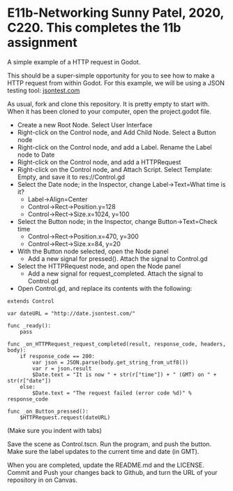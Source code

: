 # E11b-Networking Sunny Patel, 2020, C220. This completes the 11b assignment
A simple example of a HTTP request in Godot.

This should be a super-simple opportunity for you to see how to make a HTTP request from within Godot. For this example, we will be using a JSON testing tool: [jsontest.com](http://www.jsontest.com)

As usual, fork and clone this repository. It is pretty empty to start with. When it has been cloned to your computer, open the project.godot file.

 * Create a new Root Node. Select User Interface
 * Right-click on the Control node, and Add Child Node. Select a Button node
 * Right-click on the Control node, and add a Label. Rename the Label node to Date
 * Right-click on the Control node, and add a HTTPRequest
 * Right-click on the Control node, and Attach Script. Select Template: Empty, and save it to res://Control.gd
 * Select the Date node; in the Inspector, change Label->Text=What time is it?
   * Label->Align=Center
   * Control->Rect->Position.y=128
   * Control->Rect->Size.x=1024, y=100
 * Select the Button node; in the Inspector, change Button->Text=Check time
   * Control->Rect->Position.x=470, y=300
   * Control->Rect->Size.x=84, y=20
 * With the Button node selected, open the Node panel
   * Add a new signal for pressed(). Attach the signal to Control.gd
 * Select the HTTPRequest node, and open the Node panel
   * Add a new signal for request_completed. Attach the signal to Control.gd
 * Open Control.gd, and replace its contents with the following:
```
extends Control

var dateURL = "http://date.jsontest.com/"

func _ready():
	pass

func _on_HTTPRequest_request_completed(result, response_code, headers, body):
	if response_code == 200:
		var json = JSON.parse(body.get_string_from_utf8())
		var r = json.result
		$Date.text = "It is now " + str(r["time"]) + " (GMT) on " + str(r["date"])
	else:
		$Date.text = "The request failed (error code %d)" % response_code

func _on_Button_pressed():
	$HTTPRequest.request(dateURL)

```
(Make sure you indent with tabs)

Save the scene as Control.tscn. Run the program, and push the button. Make sure the label updates to the current time and date (in GMT).

When you are completed, update the README.md and the LICENSE. Commit and Push your changes back to Github, and turn the URL of your repository in on Canvas.
